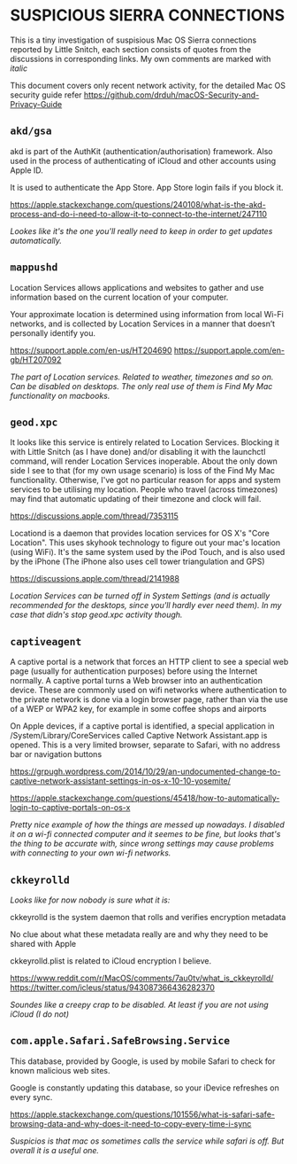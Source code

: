 # SUSPICIOUS SIERRA CONNECTIONS

This is a tiny investigation of suspisious Mac OS Sierra connections reported by Little Snitch, each section consists of quotes from the discussions in corresponding links. My own comments are marked with _italic_

This document covers only recent network activity, for the detailed Mac OS security guide refer https://github.com/drduh/macOS-Security-and-Privacy-Guide


## `akd/gsa`

akd is part of the AuthKit (authentication/authorisation) framework. Also used in the process of authenticating of iCloud and other accounts using Apple ID.

It is used to authenticate the App Store. App Store login fails if you block it.

https://apple.stackexchange.com/questions/240108/what-is-the-akd-process-and-do-i-need-to-allow-it-to-connect-to-the-internet/247110

_Lookes like it's the one you'll really need to keep in order to get updates automatically._


## `mappushd`

Location Services allows applications and websites to gather and use information based on the current location of your computer.

Your approximate location is determined using information from local Wi-Fi networks, and is collected by Location Services in a manner that doesn’t personally identify you.

https://support.apple.com/en-us/HT204690
https://support.apple.com/en-gb/HT207092

_The part of Location services. Related to weather, timezones and so on. Can be disabled on desktops. The only real use of them is Find My Mac functionality on macbooks._


## `geod.xpc`

It looks like this service is entirely related to Location Services. Blocking it with Little Snitch (as I have done) and/or disabling it with the launchctl command, will render Location Services inoperable. About the only down side I see to that (for my own usage scenario) is loss of the Find My Mac functionality. Otherwise, I've got no particular reason for apps and system services to be utilising my location. People who travel (across timezones) may find that automatic updating of their timezone and clock will fail.

https://discussions.apple.com/thread/7353115

Locationd is a daemon that provides location services for OS X's "Core Location". This uses skyhook technology to figure out your mac's location (using WiFi). It's the same system used by the iPod Touch, and is also used by the iPhone (The iPhone also uses cell tower triangulation and GPS)

https://discussions.apple.com/thread/2141988

_Location Services can be turned off in System Settings (and is actually recommended for the desktops, since you'll hardly ever need them). In my case that didn's stop geod.xpc activity though._


## `captiveagent`

A captive portal is a network that forces an HTTP client to see a special web page (usually for authentication purposes) before using the Internet normally. A captive portal turns a Web browser into an authentication device. These are commonly used on wifi networks where authentication to the private network is done via a login browser page, rather than via the use of a WEP or WPA2 key, for example in some coffee shops and airports

On Apple devices, if a captive portal is identified, a special application in /System/Library/CoreServices called Captive Network Assistant.app is opened. This is a very limited browser, separate to Safari, with no address bar or navigation buttons

https://grpugh.wordpress.com/2014/10/29/an-undocumented-change-to-captive-network-assistant-settings-in-os-x-10-10-yosemite/

https://apple.stackexchange.com/questions/45418/how-to-automatically-login-to-captive-portals-on-os-x

_Pretty nice example of how the things are messed up nowadays. I disabled it on a wi-fi connected computer and it seemes to be fine, but looks that's the thing to be accurate with, since wrong settings may cause problems with connecting to your own wi-fi networks._


## `ckkeyrolld`

_Looks like for now nobody is sure what it is:_

ckkeyrolld is the system daemon that rolls and verifies encryption metadata

No clue about what these metadata really are and why they need to be shared with Apple

ckkeyrolld.plist is related to iCloud encryption I believe.

https://www.reddit.com/r/MacOS/comments/7au0tv/what_is_ckkeyrolld/
https://twitter.com/icleus/status/943087366436282370

_Soundes like a creepy crap to be disabled. At least if you are not using iCloud (I do not)_


## `com.apple.Safari.SafeBrowsing.Service`

This database, provided by Google, is used by mobile Safari to check for known malicious web sites.

Google is constantly updating this database, so your iDevice refreshes on every sync.

https://apple.stackexchange.com/questions/101556/what-is-safari-safe-browsing-data-and-why-does-it-need-to-copy-every-time-i-sync

_Suspicios is that mac os sometimes calls the service while safari is off. But overall it is a useful one._